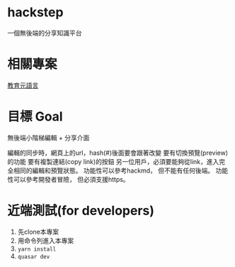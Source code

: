 # hackstep
 一個無後端的分享知識平台

# 相關專案
[教育元語言](https://github.com/bestian/edu-lang)

# 目標 Goal
無後端小階梯編輯 + 分享介面

編輯的同步時，網頁上的url，hash(#)後面要會跟著改變 要有切換預覽(preview)的功能 要有複製連結(copy link)的按鈕 另一位用戶，必須要能夠從link，進入完全相同的編輯和預覽狀態。 功能性可以參考hackmd， 但不能有任何後端。 功能性可以參考開發者冒險， 但必須支援https。


# 近端測試(for developers)

1. 先clone本專案
2. 用命令列進入本專案
3. ``` yarn install ```
4. ``` quasar dev ```
